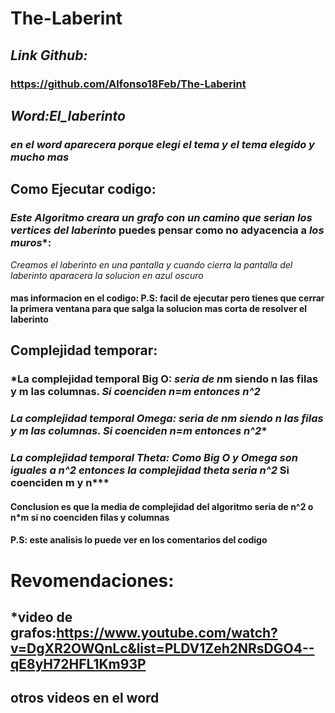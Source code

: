 # The-Laberint
## *Link Github:*
### **https://github.com/Alfonso18Feb/The-Laberint**
## *Word:El_laberinto*
### *en el word aparecera porque elegi el tema y el tema elegido y mucho mas*
## Como Ejecutar codigo:
### *Este Algoritmo creara un grafo con un camino que serian los vertices del laberinto* puedes pensar como no adyacencia a *los muros**:
*Creamos el laberinto en una pantalla y cuando cierra la pantalla del laberinto aparacera la solucion en azul oscuro*
#### **mas informacion en el codigo: P.S: facil de ejecutar pero tienes que cerrar la primera ventana para que salga la solucion mas corta de resolver el laberinto**
## **Complejidad temporar:**
### *La complejidad temporal Big O: *seria de n*m siendo n las filas y m las columnas. *Si coenciden n=m entonces n^*2**
### *La complejidad temporal Omega: *seria de n*m siendo n las filas y m las columnas. *Si coenciden n=m entonces n^2***
### *La complejidad temporal Theta: *Como Big O y Omega son iguales a n^2 entonces la complejidad theta seria n^2** Si coenciden m y n***
#### **Conclusion es que la media de complejidad del algoritmo seria de n^2 o n*m si no coenciden filas y columnas** 
#### **P.S: este analisis lo puede ver en los comentarios del codigo**
# **Revomendaciones:**
## *video de grafos:**https://www.youtube.com/watch?v=DgXR2OWQnLc&list=PLDV1Zeh2NRsDGO4--qE8yH72HFL1Km93P**
## otros videos en el word
